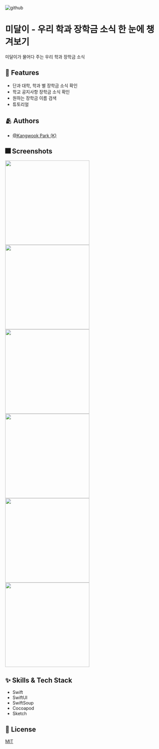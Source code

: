 ![github](https://user-images.githubusercontent.com/77043329/176679881-529e42d1-d011-420b-ac27-70dad2704541.png)


# 미달이 - 우리 학과 장학금 소식 한 눈에 챙겨보기

미달이가 물어다 주는 우리 학과 장학금 소식


## :pushpin: Features

- 단과 대학, 학과 별 장학금 소식 확인
- 학교 공지사항 장학금 소식 확인
- 원하는 장학금 이름 검색
- 튜토리얼


## :people_hugging: Authors

- [@Kangwook Park (K)](https://www.github.com/rkddnr330) 

<!-- ## :framed_picture: Demo

Insert gif or link to demo -->


## :fireworks: Screenshots


<p>
  <img src="https://user-images.githubusercontent.com/77043329/176681405-02aa4f4f-dc6e-41d3-907c-da5da5311b55.png" height="270" widht="125">
  <img src="https://user-images.githubusercontent.com/77043329/176681418-cb445904-4400-4521-8e48-d4ca89e48100.png" height="270" widht="125">
  <img src="https://user-images.githubusercontent.com/77043329/176681384-fb658f0a-0d13-4da4-b6af-62bc3fceb00e.png" height="270" widht="125">
  <img src="https://user-images.githubusercontent.com/77043329/176681428-e7c38641-f2b4-40e1-8658-a4e13737866a.png" height="270" widht="125">
  <img src="https://user-images.githubusercontent.com/77043329/176681437-6b6db23e-fe03-42dc-9ee6-9c359b346e9b.png" height="270" widht="125">
  <img src="https://user-images.githubusercontent.com/77043329/176681475-e605063e-4340-4524-814e-341ebc368cec.png" height="270" widht="125">
 </p>


## :sparkles: Skills & Tech Stack
- Swift
- SwiftUI
- SwiftSoup
- Cocoapod
- Sketch


## :lock_with_ink_pen: License

[MIT](https://choosealicense.com/licenses/mit/)
